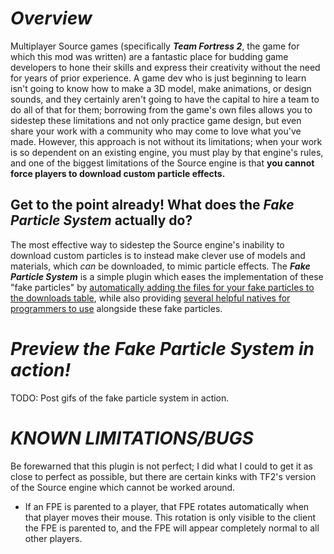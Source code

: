# *Overview*
Multiplayer Source games (specifically ***Team Fortress 2***, the game for which this mod was written) are a fantastic place for budding game developers to hone their skills and express their creativity without the need for years of prior experience. A game dev who is just beginning to learn isn't going to know how to make a 3D model, make animations, or design sounds, and they certainly aren't going to have the capital to hire a team to do all of that for them; borrowing from the game's own files allows you to sidestep these limitations and not only practice game design, but even share your work with a community who may come to love what you've made. However, this approach is not without its limitations; when your work is so dependent on an existing engine, you must play by that engine's rules, and one of the biggest limitations of the Source engine is that **you cannot force players to download custom particle effects.**

## Get to the point already! What does the ***Fake Particle System*** actually do?
The most effective way to sidestep the Source engine's inability to download custom particles is to instead make clever use of models and materials, which *can* be downloaded, to mimic particle effects. The ***Fake Particle System*** is a simple plugin which eases the implementation of these "fake particles" by [automatically adding the files for your fake particles to the downloads table](https://github.com/SupremeSpookmaster/Fake-Particle-System/blob/main/addons/sourcemod/data/fake_particle_system/fakeparticles.cfg), while also providing [several helpful natives for programmers to use](https://github.com/SupremeSpookmaster/Fake-Particle-System/wiki/Forwards-and-Natives) alongside these fake particles.

# *Preview the Fake Particle System in action!*
TODO: Post gifs of the fake particle system in action.

# *KNOWN LIMITATIONS/BUGS*
Be forewarned that this plugin is not perfect; I did what I could to get it as close to perfect as possible, but there are certain kinks with TF2's version of the Source engine which cannot be worked around.
- If an FPE is parented to a player, that FPE rotates automatically when that player moves their mouse. This rotation is only visible to the client the FPE is parented to, and the FPE will appear completely normal to all other players.

